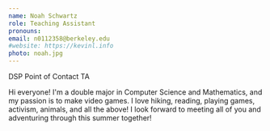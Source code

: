 ```yaml
---
name: Noah Schwartz
role: Teaching Assistant
pronouns: 
email: n0112358@berkeley.edu
#website: https://kevinl.info
photo: noah.jpg
---
```

DSP Point of Contact TA

Hi everyone! I'm a double major in Computer Science and Mathematics, and my passion is to make video games. I love hiking, reading, playing games, activism, animals, and all the above! I look forward to meeting all of you and adventuring through this summer together!